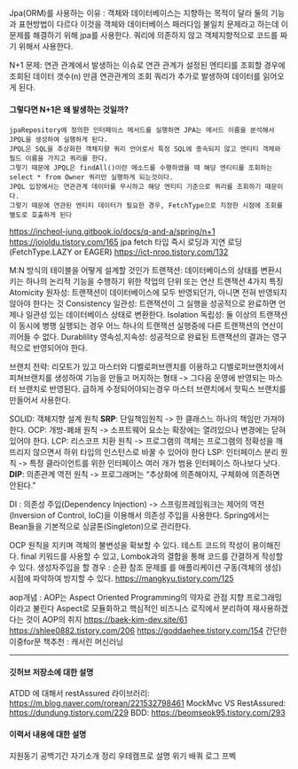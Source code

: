 Jpa(ORM)를 사용하는 이유 : 객체와 데이터베이스는 지향하는 목적이 달라 둘의 기능과 표현방법이 다르다
이것을 객체와 데이터베이스 패러다임 불일치 문제라고 하는데 이 문제를 해결하기 위해 jpa를 사용한다.
쿼리에 의존하지 않고 객체지향적으로 코드를 짜기 위해서 사용한다.

N+1 문제: 연관 관계에서 발생하는 이슈로 연관 관계가 설정된 엔티티를 조회할 경우에 조회된 데이터 갯수(n) 만큼 연관관계의 조회 쿼리가 추가로 발생하여 데이터를 읽어오게 된다.

#### 그렇다면 N+1은 왜 발생하는 것일까?
~~~
jpaRepository에 정의한 인터페이스 메서드를 실행하면 JPA는 메서드 이름을 분석해서 JPQL을 생성하여 실행하게 된다. 
JPQL은 SQL을 추상화한 객체지향 쿼리 언어로서 특정 SQL에 종속되지 않고 엔티티 객체와 필드 이름을 가지고 쿼리를 한다. 
그렇기 때문에 JPQL은 findAll()이란 메소드를 수행하였을 때 해당 엔티티를 조회하는 select * from Owner 쿼리만 실행하게 되는것이다.
JPQL 입장에서는 연관관계 데이터를 무시하고 해당 엔티티 기준으로 쿼리를 조회하기 때문이다. 
그렇기 때문에 연관된 엔티티 데이터가 필요한 경우, FetchType으로 지정한 시점에 조회를 별도로 호출하게 된다
~~~
https://incheol-jung.gitbook.io/docs/q-and-a/spring/n+1
https://jojoldu.tistory.com/165
jpa fetch 타입 즉시 로딩과 지연 로딩(FetchType.LAZY or EAGER)
https://ict-nroo.tistory.com/132

M:N 방식의 테이블을 어떻게 설계할 것인가
트랜잭션: 데이터베이스의 상태를 변환시키는 하나의 논리적 기능을 수행하기 위한 작업의 단위 또는 연산
트랜잭션 4가지 특징
Atomicity 원자성: 트랜잭션이 데이터베이스에 모두 반영되던가, 아니면 전혀 반영되지 않아야 한다는 것
Consistency 일관성: 트랜잭션이 그 실행을 성공적으로 완료하면 언제나 일관성 있는 데이터베이스 상태로 변환한다.
Isolation 독립성: 둘 이상의 트랜잭션이 동시에 병행 실행되는 경우 어느 하나의 트랜잭션 실행중에 다른 트랜잭션의 연산이 끼어들 수 없다.
Durablility 영속성,지속성: 성공적으로 완료된 트랜잭션의 결과는 영구적으로 반영되어야 한다.

브랜치 전략: 리모트가 있고 마스터와 디벨로퍼브랜치를 이용하고 
디벨로퍼브랜치에서 피쳐브랜치를 생성하여 기능을 만들고 머지하는 형태 -> 그다음 운영에 반영되는 마스터 브랜치로 반영된다.
급하게 수정되어야되는경우 마스터 브랜치에서 핫픽스 브랜치를 만들어서 사용한다.

SOLID: 객체지향 설계 원칙
**SRP**: 단일책임원칙 -> 한 클래스느 하나의 책임만 가져야 한다.
OCP: 개방-폐쇄 원칙 -> 소프트웨어 요소는 확장에는 열려있으나 변경에는 닫혀 있어야 한다.
LCP: 리스코프 치환 원칙 -> 프로그램의 객체는 프로그램의 정확성을 깨뜨리지 않으면서 하위 타입의 인스턴스로 바꿀 수 있어야 한다
LSP: 인터페이스 분리 원칙 -> 특정 클라이언트를 위한 인터페이스 여러 개가 범용 인터페이스 하나보다 낫다.
**DIP**: 의존관계 역전 원칙 -> 프로그래머는 “추상화에 의존해야지, 구체화에 의존하면 안된다."

DI : 의존성 주입(Dependency Injection) ->
스프링프레임워크는 제어의 역전(Inversion of Control, IoC)을 이용해서 의존성 주입을 사용한다.
Spring에서는 Bean들을 기본적으로 싱글톤(Singleton)으로 관리한다.

OCP 원칙을 지키며 객체의 불변성을 확보할 수 있다.
테스트 코드의 작성이 용이해진다.
final 키워드를 사용할 수 있고, Lombok과의 결합을 통해 코드를 간결하게 작성할 수 있다.
생성자주입을 할 경우 : 순환 참조 문제를 를 애플리케이션 구동(객체의 생성) 시점에 파악하여 방지할 수 있다.
https://mangkyu.tistory.com/125

aop개념 : AOP는 Aspect Oriented Programming의 약자로 관점 지향 프로그래밍이라고 불린다
Aspect로 모듈화하고 핵심적인 비즈니스 로직에서 분리하여 재사용하겠다는 것이 AOP의 취지
https://baek-kim-dev.site/61
https://shlee0882.tistory.com/206
https://goddaehee.tistory.com/154
간단한 이중for문
책추천 : 캐서린 머신러닝

---
#### 깃허브 저장소에 대한 설명
ATDD 에 대해서
restAssured 라이브러리: https://m.blog.naver.com/rorean/221532798461
MockMvc VS RestAssured: https://dundung.tistory.com/229 
BDD: https://beomseok95.tistory.com/293

#### 이력서 내용에 대한 설명
지원동기
공백기간
자기소개 정리
우테캠프로 설명
위기
배쿼
로그
프벡
